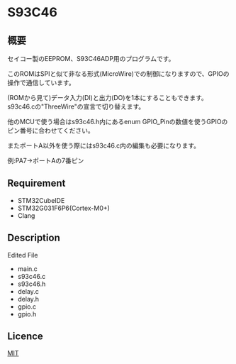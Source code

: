 # S93C46

## 概要
セイコー製のEEPROM、S93C46ADP用のプログラムです。

このROMはSPIと似て非なる形式(MicroWire)での制御になりますので、GPIOの操作で通信しています。

(ROMから見て)データ入力(DI)と出力(DO)を1本にすることもできます。s93c46.cの"ThreeWire"の宣言で切り替えます。


他のMCUで使う場合はs93c46.h内にあるenum GPIO_Pinの数値を使うGPIOのピン番号に合わせてください。

またポートA以外を使う際にはs93c46.c内の編集も必要になります。

例:PA7→ポートAの7番ピン

## Requirement
* STM32CubeIDE
* STM32G031F6P6(Cortex-M0+)
* Clang

## Description
Edited File
* main.c
* s93c46.c
* s93c46.h
* delay.c
* delay.h
* gpio.c
* gpio.h

## Licence
[MIT](https://github.com/wataoxp/Radio/blob/main/LICENSE)


